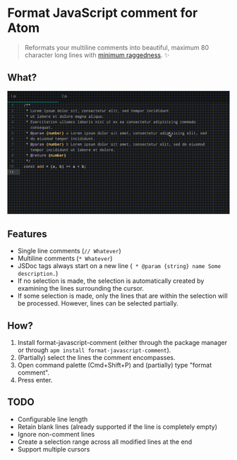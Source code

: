 # Format JavaScript comment for Atom

> Reformats your multiline comments into beautiful, maximum 80 character long lines with [minimum raggedness](https://en.wikipedia.org/wiki/Line_wrap_and_word_wrap#Minimum_raggedness). ✨

## What?

<img alt="Usage example" src="https://raw.githubusercontent.com/amannn/atom-format-javascript-comment/master/usage.gif" />

## Features
 - Single line comments (`// Whatever`)
 - Multiline comments (`* Whatever`)
 - JSDoc tags always start on a new line (` * @param {string} name Some description.`)
 - If no selection is made, the selection is automatically created by examining the lines surrounding the cursor.
 - If some selection is made, only the lines that are within the selection will be processed. However, lines can be selected partially.

## How?
1. Install format-javascript-comment (either through the package manager or through `apm install format-javascript-comment`).
2. (Partially) select the lines the comment encompasses.
3. Open command palette (Cmd+Shift+P) and (partially) type "format comment".
4. Press enter.

## TODO
 - Configurable line length
 - Retain blank lines (already supported if the line is completely empty)
 - Ignore non-comment lines
 - Create a selection range across all modified lines at the end
 - Support multiple cursors
